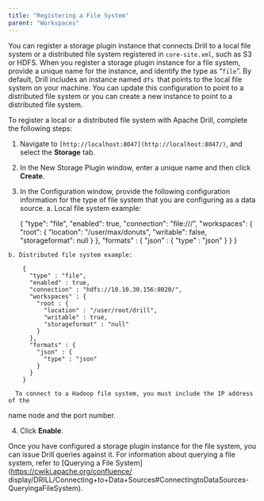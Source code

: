```yaml
---
title: "Registering a File System"
parent: "Workspaces"
---
```

You can register a storage plugin instance that connects Drill to a local file
system or a distributed file system registered in `core-site.xml`, such as S3
or HDFS. When you register a storage plugin instance for a file system,
provide a unique name for the instance, and identify the type as “`file`”. By
default, Drill includes an instance named `dfs `that points to the local file
system on your machine. You can update this configuration to point to a
distributed file system or you can create a new instance to point to a
distributed file system.

To register a local or a distributed file system with Apache Drill, complete
the following steps:

  1. Navigate to `[http://localhost:8047](http://localhost:8047/)`, and select the **Storage** tab.
  2. In the New Storage Plugin window, enter a unique name and then click **Create**. 
  3. In the Configuration window, provide the following configuration information for the type of file system that you are configuring as a data source.
    a. Local file system example:
          
        {
          "type": "file",
          "enabled": true,
          "connection": "file:///",
          "workspaces": {
            "root": {
              "location": "/user/max/donuts",
              "writable": false,
              "storageformat": null
            }
          },
          "formats" : {
            "json" : {
              "type" : "json"
            }
          }
        }

    b. Distributed file system example:
    
        {
          "type" : "file",
          "enabled" : true,
          "connection" : "hdfs://10.10.30.156:8020/",
          "workspaces" : {
            "root : {
              "location" : "/user/root/drill",
              "writable" : true,
              "storageformat" : "null"
            }
          },
          "formats" : {
            "json" : {
              "type" : "json"
            }
          }
        }

      To connect to a Hadoop file system, you must include the IP address of the
name node and the port number.

  4. Click **Enable**.

Once you have configured a storage plugin instance for the file system, you
can issue Drill queries against it. For information about querying a file
system, refer to [Querying a File System](https://cwiki.apache.org/confluence/
display/DRILL/Connecting+to+Data+Sources#ConnectingtoDataSources-
QueryingaFileSystem).